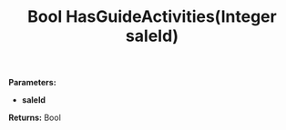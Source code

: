﻿---
uid: crmscript_ref_NSSaleAgent_HasGuideActivities
title: Bool HasGuideActivities(Integer saleId)
intellisense: NSSaleAgent.HasGuideActivities
keywords: NSSaleAgent, HasGuideActivities
so.topic: reference
---



**Parameters:**
 - **saleId** 

**Returns:** Bool